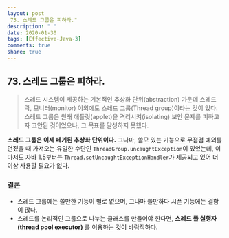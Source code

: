 ```yaml
---
layout: post
 73. 스레드 그룹은 피하라."
description: " "
date: 2020-01-30
tags: [Effective-Java-3]
comments: true
share: true
---
```


## 73. 스레드 그룹은 피하라.

> 스레드 시스템이 제공하는 기본적인 추상화 단위(abstraction) 가운데 스레드 락, 모니터(monitor) 
> 이외에도 스레드 그룹(Thread group)이라는 것이 있다. 
> 스레드 그룹은 원래 애플릿(applet)을 격리시켜(isolating) 보안 문제를 피하고자 고안된 것이었으나, 그 목표를 달성하지 못했다.

__스레드 그룹은 이제 페기된 추상화 단위이다.__
그나마, 쓸모 있는 기능으로 무점검 예외를 던졌을 때 가져오는 유일한 수단인 ```ThreadGroup.uncaughtException```이 있었는데,
이 마저도 자바 1.5부터는 ```Thread.setUncaughtExceptionHandler```가 제공되고 있어 더 이상 사용할 필요가 없다.

### 결론
- 스레드 그룹에는 쓸만한 기능이 별로 없으며, 그나마 쓸만하다 시픈 기능에는 결함이 많다.
- 스레드를 논리적인 그룹으로 나누는 클래스를 만들어야 한다면, __스레드 풀 실행자(thread pool executor)__ 를 이용하는 것이 바람직하다.
